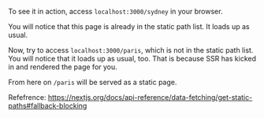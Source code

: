 To see it in action, access `localhost:3000/sydney` in your browser.

You will notice that this page is already in the static path list. It loads up as usual.

Now, try to access `localhost:3000/paris`, which is not in the static path list. You will notice that it loads up as usual, too. That is because SSR has kicked in and rendered the page for you.

From here on `/paris` will be served as a static page.

Refefrence:
https://nextjs.org/docs/api-reference/data-fetching/get-static-paths#fallback-blocking

